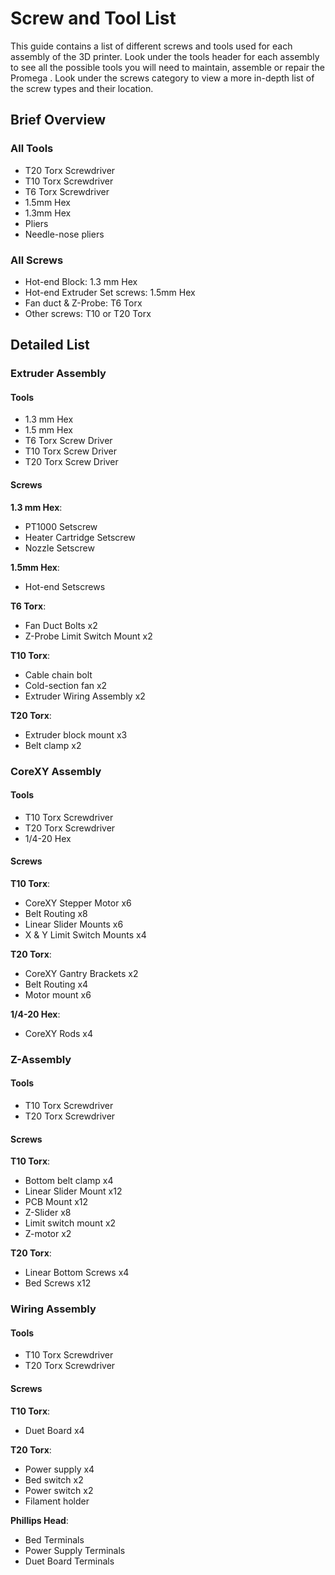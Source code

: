 # Screw and Tool List

This guide contains a list of different screws and tools used for each assembly of the 3D printer. Look under the tools header for each assembly to see all the possible tools you will need to maintain, assemble or repair the Promega . Look under the screws category to view a more in-depth list of the screw types and their location.

## Brief Overview

### All Tools

* T20 Torx Screwdriver
* T10 Torx Screwdriver
* T6 Torx Screwdriver
* 1.5mm Hex
* 1.3mm Hex
* Pliers
* Needle-nose pliers

### All Screws

* Hot-end Block: 1.3 mm Hex
* Hot-end Extruder Set screws: 1.5mm Hex
* Fan duct & Z-Probe: T6 Torx
* Other screws: T10 or T20 Torx

## Detailed List

### Extruder Assembly

#### Tools

* 1.3 mm Hex
* 1.5 mm Hex
* T6 Torx Screw Driver
* T10 Torx Screw Driver
* T20 Torx Screw Driver

#### Screws

**1.3 mm Hex**:

* PT1000 Setscrew
* Heater Cartridge Setscrew
* Nozzle Setscrew

**1.5mm Hex**:

* Hot-end Setscrews

**T6 Torx**:

* Fan Duct Bolts x2
* Z-Probe Limit Switch Mount x2

**T10 Torx**:

* Cable chain bolt
* Cold-section fan x2
* Extruder Wiring Assembly x2

**T20 Torx**:

* Extruder block mount x3
* Belt clamp x2

### CoreXY Assembly

#### Tools

* T10 Torx Screwdriver
* T20 Torx Screwdriver
* 1/4-20 Hex

#### Screws

**T10 Torx**:

* CoreXY Stepper Motor x6
* Belt Routing x8
* Linear Slider Mounts x6
* X & Y Limit Switch Mounts x4

**T20 Torx**:

* CoreXY Gantry Brackets x2
* Belt Routing x4
* Motor mount x6

**1/4-20 Hex**:

* CoreXY Rods x4

### Z-Assembly

#### Tools

* T10 Torx Screwdriver
* T20 Torx Screwdriver

#### Screws

**T10 Torx**:

* Bottom belt clamp x4
* Linear Slider Mount x12
* PCB Mount x12
* Z-Slider x8
* Limit switch mount x2
* Z-motor x2

**T20 Torx**:

* Linear Bottom Screws x4
* Bed Screws x12

### Wiring Assembly

#### Tools

* T10 Torx Screwdriver
* T20 Torx Screwdriver

#### Screws

**T10 Torx**:

* Duet Board x4

**T20 Torx**:

* Power supply x4
* Bed switch x2
* Power switch x2
* Filament holder

**Phillips Head**:

* Bed Terminals
* Power Supply Terminals
* Duet Board Terminals

